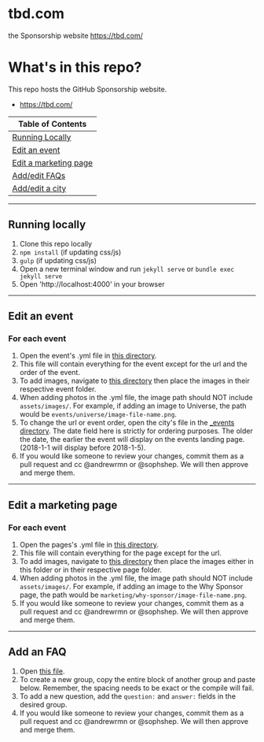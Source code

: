 # tbd.com
the Sponsorship website https://tbd.com/


# What's in this repo?
This repo hosts the GitHub Sponsorship website.

* https://tbd.com/


Table of Contents |
------------ |
[Running Locally](https://github.com/github/sponsorship-prospectus#running-locally) |
[Edit an event](https://github.com/github/sponsorship-prospectus#edit-an-event) |
[Edit a marketing page](https://github.com/github/sponsorship-prospectus#edit-a-marketing-page) |
[Add/edit FAQs](https://github.com/github/sponsorship-prospectus#add-an-faq) |
[Add/edit a city](https://github.com/github/sponsorship-prospectus#add-a-city) |

---

## Running locally

1. Clone this repo locally
2. `npm install` (if updating css/js)
3. `gulp` (if updating css/js)
4. Open a new terminal window and run `jekyll serve` or `bundle exec jekyll serve`
4. Open 'http://localhost:4000' in your browser


---

## Edit an event

### For each event
1. Open the event's .yml file in [this directory](https://github.com/github/sponsorship-prospectus/tree/master/_data).
2. This file will contain everything for the event except for the url and the order of the event.
3. To add images, navigate to [this directory](https://github.com/github/sponsorship-prospectus/tree/master/assets/images/events) then place the images in their respective event folder.
4. When adding photos in the .yml file, the image path should NOT include `assets/images/`. For example, if adding an image to Universe, the path would be `events/universe/image-file-name.png`.
5. To change the url or event order, open the city's file in the [_events directory](https://github.com/github/sponsorship-prospectus/tree/master/_events). The date field here is strictly for ordering purposes. The older the date, the earlier the event will display on the events landing page. (2018-1-1 will display before 2018-1-5).
6. If you would like someone to review your changes, commit them as a pull request and cc @andrewrmn or @sophshep. We will then approve and merge them.


---

## Edit a marketing page

### For each event
1. Open the pages's .yml file in [this directory](https://github.com/github/sponsorship-prospectus/tree/master/_data).
2. This file will contain everything for the page except for the url.
3. To add images, navigate to [this directory](https://github.com/github/sponsorship-prospectus/tree/master/assets/images/marketing) then place the images either in this folder or in their respective page folder.
4. When adding photos in the .yml file, the image path should NOT include `assets/images/`. For example, if adding an image to the Why Sponsor page, the path would be `marketing/why-sponsor/image-file-name.png`.
5. If you would like someone to review your changes, commit them as a pull request and cc @andrewrmn or @sophshep. We will then approve and merge them.


---

## Add an FAQ

1. Open [this file](https://github.com/github/sponsorship-prospectus/blob/master/_data/faqs.yml).
2. To create a new group, copy the entire block of another group and paste below. Remember, the spacing needs to be exact or the compile will fail.
3. To add a new question, add the `question:` and `answer:` fields in the desired group.
4. If you would like someone to review your changes, commit them as a pull request and cc @andrewrmn or @sophshep. We will then approve and merge them.
